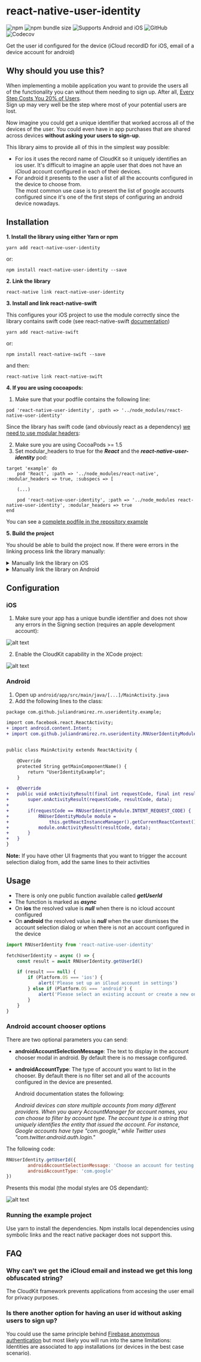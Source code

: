 
# react-native-user-identity

![npm](https://img.shields.io/npm/v/react-native-user-identity.svg) ![npm bundle size](https://img.shields.io/bundlephobia/minzip/react-native-user-identity.svg) ![Supports Android and iOS](https://img.shields.io/badge/platforms-android%20|%20ios-lightgrey.svg) ![GitHub](https://img.shields.io/github/license/juliandramirez/react-native-user-identity.svg) ![Codecov](https://img.shields.io/codecov/c/github/juliandramirez/react-native-user-identity.svg)

Get the user id configured for the device (iCloud recordID for iOS, email of a device account for android)

## Why should you use this?

When implementing a mobile application you want to provide the users all of the functionality you can without them needing to sign up. After all, [Every Step Costs You 20% of Users](https://medium.com/gabor/every-step-costs-you-20-of-users-b613a804c329). <br>
Sign up may very well be the step where most of your potential users are lost.

Now imagine you could get a unique identifier that worked accross all of the devices of the user.
You could even have in app purchases that are shared across devices **without asking your users to sign-up**.

This library aims to provide all of this in the simplest way possible:
* For ios it uses the record name of CloudKit so it uniquely identifies an ios user. It's difficult to imagine an apple user that does not have an iCloud account configured in each of their devices.
* For android it presents to the user a list of all the accounts configured in the device to choose from.<br>The most common use case is to present the list of google accounts configured since it's one of the first steps of configuring an android device nowadays.

## Installation
**1. Install the library using either Yarn or npm**
```
yarn add react-native-user-identity
```
or:
```
npm install react-native-user-identity --save
```
**2. Link the library**
```
react-native link react-native-user-identity
```
**3. Install and link react-native-swift** 

This configures your iOS project to use the module correctly since the library contains swift code (see react-native-swift [documentation](https://github.com/rhdeck/react-native-swift#how-it-works))
```
yarn add react-native-swift
```
or:
```
npm install react-native-swift --save
```
and then:
```
react-native link react-native-swift
```
**4. If you are using cocoapods:**
1. Make sure that your podfile contains the following line:
```
pod 'react-native-user-identity', :path => '../node_modules/react-native-user-identity'
```
Since the library has swift code (and obviously react as a dependency) [we need to use modular headers](http://blog.cocoapods.org/CocoaPods-1.5.0/):

2. Make sure you are using CocoaPods >= 1.5
3. Set modular_headers to true for the ***React*** and the ***react-native-user-identity*** pod:
```
target 'example' do
	pod 'React', :path => '../node_modules/react-native', :modular_headers => true, :subspecs => [
		
	(...)

	pod 'react-native-user-identity', :path => '../node_modules react-native-user-identity', :modular_headers => true
end
```
You can see a [complete podfile in the repository example](https://github.com/juliandramirez/react-native-user-identity/blob/master/example/ios/Podfile)

**5. Build the project**

You should be able to build the project now. If there were errors in the linking process link the library manually:
<details>
<summary>Manually link the library on iOS</summary>

1. Follow the [instructions in the React Native documentation](https://facebook.github.io/react-native/docs/linking-libraries-ios#manual-linking)
2. Enable swift in the project:

    Because the iOS module uses Swift, if you are using a standard react-native application you need to add support for Swift in the project. This can be easily done by adding a swift file to the Xcode project – could be called dummy.swift and saying yes when prompted if you’d like to generate a bridging header.

</details>
<details>
<summary>Manually link the library on Android</summary>

1. Open up `android/app/src/main/java/[...]/MainActivity.java`
  - Add `import com.github.juliandramirez.rn.useridentity.RNUserIdentityPackage;` to the imports at the top of the file
  - Add `new RNUserIdentityPackage()` to the list returned by the `getPackages()` method
2. Append the following lines to `android/settings.gradle`:
  	```
  	include ':react-native-user-identity'
  	project(':react-native-user-identity').projectDir = new File(rootProject.projectDir, 	'../node_modules/react-native-user-identity/android')
  	```
3. Insert the following lines inside the dependencies block in `android/app/build.gradle`:
  	```
      compile project(':react-native-user-identity')
  	```


</details>

## Configuration

### iOS
1. Make sure your app has a unique bundle identifier and does not show any errors in the Signing section (requires an apple development account):

![alt text](https://raw.githubusercontent.com/juliandramirez/react-native-user-identity/master/docs/img/xcode-signing.png)

2. Enable the CloudKit capability in the XCode project:

![alt text](https://raw.githubusercontent.com/juliandramirez/react-native-user-identity/master/docs/img/xcode-cloudkit.png)

### Android

1. Open up `android/app/src/main/java/[...]/MainActivity.java`
2. Add the following lines to the class:

```diff
package com.github.juliandramirez.rn.useridentity.example;

import com.facebook.react.ReactActivity;
+ import android.content.Intent;
+ import com.github.juliandramirez.rn.useridentity.RNUserIdentityModule;


public class MainActivity extends ReactActivity {

    @Override
    protected String getMainComponentName() {
        return "UserIdentityExample";
    }

+   @Override
+   public void onActivityResult(final int requestCode, final int resultCode, final Intent data) {
+       super.onActivityResult(requestCode, resultCode, data);
+
+       if(requestCode == RNUserIdentityModule.INTENT_REQUEST_CODE) {
+           RNUserIdentityModule module = 
+               this.getReactInstanceManager().getCurrentReactContext().getNativeModule(RNUserIdentityModule.class);
+           module.onActivityResult(resultCode, data);
+       }
+   }    
}
```
**Note:**
If you have other UI fragments that you want to trigger the account selection dialog from, add the same lines to their activities

## Usage

* There is only one public function available called ***getUserId***
* The function is marked as ***async***
* On **ios** the resolved value is ***null*** when there is no icloud account configured 
* On **android** the resolved value is ***null*** when the user dismisses the account selection dialog or when there is not an account configured in the device

```javascript
import RNUserIdentity from 'react-native-user-identity'

fetchUserIdentity = async () => {
	const result = await RNUserIdentity.getUserId()

	if (result === null) {
		if (Platform.OS === 'ios') {
			alert('Please set up an iCloud account in settings')
		} else if (Platform.OS === 'android') {
			alert('Please select an existing account or create a new one')
		}
	}
}
```

### Android account chooser options

There are two optional parameters you can send:
* **androidAccountSelectionMessage**: The text to display in the account chooser modal in android. By default there is no message configured.
* **androidAccountType**: The type of account you want to list in the chooser. By default there is no filter set and all of the accounts configured in the device are presented.

  Android documentation states the following:

  *Android devices can store multiple accounts from many different providers. When you query AccountManager for account names, you can choose to filter by account type. The account type is a string that uniquely identifies the entity that issued the account. For instance, Google accounts have type "com.google," while Twitter uses "com.twitter.android.auth.login."*


The following code:

```javascript
RNUserIdentity.getUserId({
		androidAccountSelectionMessage: 'Choose an account for testing:',
		androidAccountType: 'com.google'
})
```

Presents this modal (the modal styles are OS dependant):

![alt text](https://raw.githubusercontent.com/juliandramirez/react-native-user-identity/master/docs/img/android-account-chooser.png)

### Running the example project

Use yarn to install the dependencies. Npm installs local dependencies using symbolic links and the react native packager does not support this.

## FAQ

### Why can't we get the iCloud email and instead we get this long obfuscated string?
The CloudKit framework prevents applications from accesing the user email for privacy purposes.

### Is there another option for having an user id without asking users to sign up?
You could use the same principle behind [Firebase anonymous authentication](https://firebase.google.com/docs/auth/web/anonymous-auth) but most likely you will run into the same limitations: Identities are associated to app installations (or devices in the best case scenario).